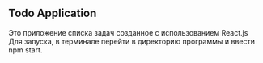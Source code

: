 Todo Application
-----
Это приложение списка задач созданное с использованием React.js
Для запуска, в терминале перейти в директорию программы и ввести npm start.
